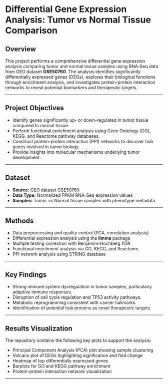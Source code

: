 # Differential Gene Expression Analysis: Tumor vs Normal Tissue Comparison

## Overview
This project performs a comprehensive differential gene expression analysis comparing tumor and normal tissue samples using RNA-Seq data from GEO dataset **GSE50760**. The analysis identifies significantly differentially expressed genes (DEGs), explores their biological functions through enrichment analysis, and investigates protein-protein interaction networks to reveal potential biomarkers and therapeutic targets.

---

## Project Objectives
- Identify genes significantly up- or down-regulated in tumor tissue compared to normal tissue.
- Perform functional enrichment analysis using Gene Ontology (GO), KEGG, and Reactome pathway databases.
- Construct protein-protein interaction (PPI) networks to discover hub genes involved in tumor biology.
- Provide insights into molecular mechanisms underlying tumor development.

---

## Dataset
- **Source:** GEO dataset GSE50760
- **Data Type:** Normalized FPKM RNA-Seq expression values
- **Samples:** Tumor vs Normal tissue samples with phenotype metadata

---

## Methods
- Data preprocessing and quality control (PCA, correlation analysis)
- Differential expression analysis using the **limma** package
- Multiple testing correction with Benjamini-Hochberg FDR
- Functional enrichment analysis via GO, KEGG, and Reactome
- PPI network analysis using STRING database

---

## Key Findings
- Strong immune system dysregulation in tumor samples, particularly adaptive immune responses.
- Disruption of cell cycle regulation and TP53 activity pathways.
- Metabolic reprogramming consistent with cancer hallmarks.
- Identification of potential hub proteins as novel therapeutic targets.

---

## Results Visualization
The repository contains the following key plots to support the analysis:
- Principal Component Analysis (PCA) plot showing sample clustering
- Volcano plot of DEGs highlighting significance and fold change
- Heatmap of top differentially expressed genes
- Barplots for GO and KEGG pathway enrichment
- Protein-protein interaction network visualization

---


